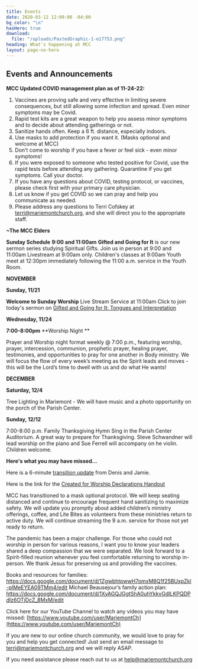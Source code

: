 ```yaml
---
title: Events
date: 2020-03-12 12:09:00 -04:00
bg_color: "\n"
hasHero: true
download:
  file: "/uploads/PastedGraphic-1-e17753.png"
heading: What's happening at MCC
layout: page-no-hero
---
```


## Events and Announcements

**MCC Updated COVID management plan as of 11-24-22:**

1. Vaccines are proving safe and very effective in limiting severe consequences,
but still allowing some infection and spread. Even minor symptoms may be
Covid.
2. Rapid test kits are a great weapon to help you assess minor symptoms and to
decide about attending gatherings or not.
3. Sanitize hands often. Keep a 6 ft. distance, especially indoors.
4. Use masks to add protection if you want it. (Masks optional and welcome at
MCC)
5. Don’t come to worship if you have a fever or feel sick - even minor symptoms!
6. If you were exposed to someone who tested positive for Covid, use the rapid
tests before attending any gathering. Quarantine if you get symptoms. Call your
doctor.
7. If you have any questions about COVID, testing protocol, or vaccines, please
check first with your primary care physician.
8. Let us know if you get COVID so we can pray and help you communicate as
needed.
9. Please address any questions to Terri Cofskey at terri@mariemontchurch.org,
and she will direct you to the appropriate staff.

**~The MCC Elders**

**Sunday Schedule**
**9:00 and 11:00am** 
**Gifted and Going for It** is our new sermon series studying Spiritual Gifts. Join us in person at 9:00 and 11:00am Livestream at 9:00am only. Children's classes at 9:00am Youth meet at 12:30pm immediately following the 11:00 a.m. service in the Youth Room.

**NOVEMBER**

**Sunday, 11/21**

**Welcome to Sunday Worship** Live Stream Service at 11:00am Click to join today's sermon on [Gifted and Going for It: Tongues and Interpretation](https://youtu.be/U9FyYuG9ClM) 

**Wednesday, 11/24**

**7:00-8:00pm** **Worship Night **

Prayer and Worship night format weekly @ 7:00 p.m., featuring worship, prayer, intercession, communion, prophetic prayer, healing prayer, testimonies, and opportunities to pray for one another in Body ministry. We will focus the flow of every week’s meeting as the Spirit leads and moves - this will be the Lord’s time to dwell with us and do what He wants!


**DECEMBER**

**Saturday, 12/4**

Tree Lighting in Mariemont - We will have music and a photo opportunity on the porch of the Parish Center.

**Sunday, 12/12**

7:00-8:00 p.m. Family Thanksgiving Hymn Sing in the Parish Center Auditorium. A great way to prepare for Thanksgiving. Steve Schwandner will lead worship on the piano and Sue Ferrell will accompany on he violin. Children welcome.


**Here's what you may have missed...**

Here is a 6-minute [transition update](https://youtu.be/gadUQC0MWII) from Denis and Jamie.

Here is the link for the [Created for Worship Declarations Handout](https://drive.google.com/file/d/1bCTQeDUK1bBI30rwqdyiVlecur89yNSl/view?usp=sharing)


MCC has transitioned to a mask optional protocol. We will keep seating distanced and continue to encourage frequent hand sanitizing to maximize safety. We will update you promptly about added children’s ministry offerings, coffee, and Lite Bites as volunteers from these ministries return to active duty. We will continue streaming the 9 a.m. service for those not yet ready to return.

The pandemic has been a major challenge. For those who could not worship in person for various reasons, I want you to know your leaders shared a deep compassion that we were separated. We look forward to a Spirit-filled reunion whenever you feel comfortable returning to worship in-person. We thank Jesus for preserving us and providing the vaccines.

Books and resources for families: https://docs.google.com/document/d/1ZgwbhtpwwH7omxM8Q1f25BUxpZkl-pIMeEYEA09TMm4/edit                                                                                                                                                                      Michael Beausejour’s family action plan: https://docs.google.com/document/d/1XyAGQJGgtShA0uhYkkvGdILKPQDPdIz6OTjDcZ_8MxM/edit

Click here for our YouTube Channel to watch any videos you may have missed:
[https://www.youtube.com/user/MariemontCh](https://www.youtube.com/user/MariemontCh)

If you are new to our online church community, we would love to pray for you and help you get connected! Just send an email message to [terri@mariemontchurch.org](http://terri@mariemontchurch.org) and we will reply ASAP.

If you need assistance please reach out to us at [help@mariemontchurch.org](http://help@mariemontchurch.org)

